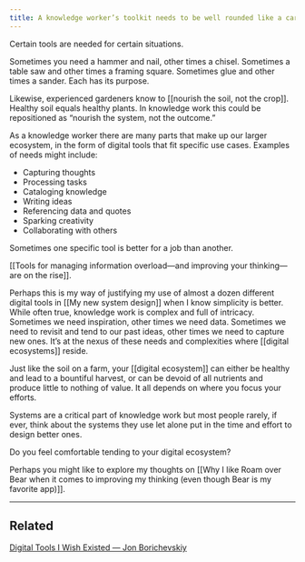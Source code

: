 ```yaml
---
title: A knowledge worker’s toolkit needs to be well rounded like a carpenter’s
---
```

Certain tools are needed for certain situations.

Sometimes you need a hammer and nail, other times a chisel. Sometimes a table saw and other times a framing square. Sometimes glue and other times a sander. Each has its purpose.

Likewise, experienced gardeners know to [[nourish the soil, not the crop]]. Healthy soil equals healthy plants. In knowledge work this could be repositioned as “nourish the system, not the outcome.”

As a knowledge worker there are many parts that make up our larger ecosystem, in the form of digital tools that fit specific use cases. Examples of needs might include:
- Capturing thoughts
- Processing tasks
- Cataloging knowledge
- Writing ideas
- Referencing data and quotes
- Sparking creativity
- Collaborating with others

Sometimes one specific tool is better for a job than another.

[[Tools for managing information overload—and improving your thinking—are on the rise]].

Perhaps this is my way of justifying my use of almost a dozen different digital tools in [[My new system design]] when I know simplicity is better. While often true, knowledge work is complex and full of intricacy. Sometimes we need inspiration, other times we need data. Sometimes we need to revisit and tend to our past ideas, other times we need to capture new ones. It’s at the nexus of these needs and complexities where [[digital ecosystems]] reside.

Just like the soil on a farm, your [[digital ecosystem]] can either be healthy and lead to a bountiful harvest, or can be devoid of all nutrients and produce little to nothing of value. It all depends on where you focus your efforts.

Systems are a critical part of knowledge work but most people rarely, if ever, think about the systems they use let alone put in the time and effort to design better ones.

Do you feel comfortable tending to your digital ecosystem?

Perhaps you might like to explore my thoughts on [[Why I like Roam over Bear when it comes to improving my thinking (even though Bear is my favorite app)]].
- - - -
## Related
[Digital Tools I Wish Existed — Jon Borichevskiy](https://jon.bo/posts/digital-tools/)
